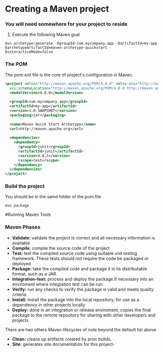 # Creating a Maven project

### You will need somewhere for your project to reside

1. Execute the following Maven goal

```
mvn archetype:generate -DgroupId-com.mycompany.app -DartifactId=my-app DarchetypeArtifactId=maven-archetype-quickstart -DinteractiveMode=false
```

### The POM

The pom.xml file is the core of project's configuration in Maven.

```xml
<project xmlns="http://maven.apache.org/POM/4.0.0" xmlns:xsi="http://www.w3.org/2001/XMLSchema-instance"
  xsi:schemaLocation="http://maven.apache.org/POM/4.0.0 http://maven.apache.org/xsd/maven-4.0.0.xsd">
  <modelVersion>4.0.0</modelVersion>
 
  <groupId>com.mycompany.app</groupId>
  <artifactId>my-app</artifactId>
  <version>1.0-SNAPSHOT</version>
  <packaging>jar</packaging>
 
  <name>Maven Quick Start Archetype</name>
  <url>http://maven.apache.org</url>
 
  <dependencies>
    <dependency>
      <groupId>junit</groupId>
      <artifactId>junit</artifactId>
      <version>4.8.2</version>
      <scope>test</scope>
    </dependency>
  </dependencies>
</project>
```

### Build the project

You should be in the same folder of the pom.file

```
mvn package
```

#Running Maven Tools

### Maven Phases

- **Validate:** validate the project is correct and all necessary information is available
- **Compile:** compile the source code of the project
- **Test:** test the compiled source code using suitable unit testing framework. These tests should not require the code be packaged or deployed
- **Package:** take the compiled code and package it in its distributable format, such as a JAR.
- **Integration-test:** process and deploy the package if necessary into an enviroment where integration test can be run.
- **Verify:** run any checks to verify the package is valid and meets quality criteria
- **Install:** install the package into the local repository, for use as a dependency in other projects locally
- **Deploy:** done in an integration or release enviroment, copies the final package to the remote repository for sharing with other developers and projects

There are two others Maven lifecycles of note beyond the default list above

- **Clean:** cleans up artifacts created by prior builds.
- **Site:** generates site documentation for this project-


